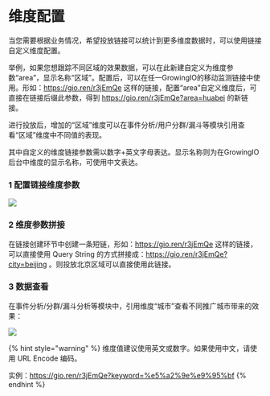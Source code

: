 # 维度配置

当您需要根据业务情况，希望投放链接可以统计到更多维度数据时，可以使用链接自定义维度配置。

举例，如果您想跟踪不同区域的效果数据，可以在此新建自定义为维度参数“area”，显示名称“区域”。配置后，可以在任一GrowingIO的移动监测链接中使用。形如：https://gio.ren/r3jEmQe 这样的链接，配置“area”自定义维度后，可直接在链接后缀此参数，得到 https://gio.ren/r3jEmQe?area=huabei 的新链接。

进行投放后，增加的“区域”维度可以在事件分析/用户分群/漏斗等模块引用查看“区域”维度中不同值的表现。

其中自定义的维度链接参数需以数字+英文字母表达。显示名称则为在GrowingIO后台中维度的显示名称，可使用中文表达。

### 1 配置链接维度参数

![](https://docs.growingio.com/.gitbook/assets/-LGNxeGABUADKiTWTaEM-LWk46FvcjNEct7W32BH-LWk7SOghdU0RUKmSt4aWeChatfb5d7d6f862565236153d6fe65d1357c.png)

### 2 维度参数拼接 

在链接创建环节中创建一条短链，形如：https://gio.ren/r3jEmQe 这样的链接，可以直接使用 Query String 的方式拼接成：https://gio.ren/r3jEmQe?city=beijing 。则投放北京区域可以直接使用此链接。

### 3 数据查看

在事件分析/分群/漏斗分析等模块中，引用维度“城市”查看不同推广城市带来的效果：

![](https://docs.growingio.com/.gitbook/assets/-LGNxeGABUADKiTWTaEM-LWk46FvcjNEct7W32BH-LWk86wwMZx6TT8wDZH9WeChat071b06ea77621edc0a375dbb24acab68.png)

{% hint style="warning" %}
维度值建议使用英文或数字。如果使用中文，请使用 URL Encode 编码。

实例：https://gio.ren/r3jEmQe?keyword=%e5%a2%9e%e9%95%bf
{% endhint %}



